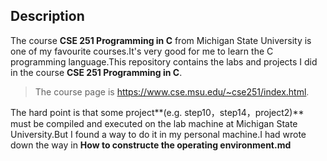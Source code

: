 ## Description

The course **CSE 251 Programming in C** from Michigan State University is one of my favourite courses.It's very good for me to learn the C programming language.This repository contains the labs and projects I did in the course **CSE 251 Programming in C**.

> The course page is https://www.cse.msu.edu/~cse251/index.html.



The hard point is that some project**(e.g. step10，step14，project2)** must be compiled and executed on the lab machine at Michigan State University.But I found a way to do it in my personal machine.I had wrote down the way in **How to constructe the operating environment.md**

